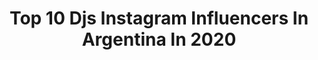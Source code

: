 ---
title: Top 10 Djs Instagram Influencers In Argentina In 2020
description: >-
  Find top djs Instagram influencers in Argentina in 2020. Most popular hashtags: #buenosaires #dj #music #argentina.
platform: Instagram
profiles:
  - username: "kevin_kopp"
    fullname: >-
      Kevin Kopp
    location: "Argentina"
    followers: 19439
    engagement: 443
    commentsToLikes: 0.052403
    avatar: "https://scontent-ams4-1.cdninstagram.com/v/t51.2885-19/s320x320/71148289_650188495508111_6360543886145748992_n.jpg?_nc_ht=scontent-ams4-1.cdninstagram.com&_nc_ohc=fKutUDvABw4AX_DcdVQ&oh=3d83fcc5f87714c7bf3d103219d7c020&oe=5EB94A91"
    verified: false
    hashtags: ""
  - username: "parador_santafe"
    fullname: >-
      Parador Santa Fe
    location: "Argentina"
    followers: 9751
    engagement: 432
    commentsToLikes: 0.092829
    avatar: "https://scontent-ams4-1.cdninstagram.com/v/t51.2885-19/s320x320/46156340_531350820683901_2924486726980206592_n.jpg?_nc_ht=scontent-ams4-1.cdninstagram.com&_nc_ohc=SAU3v-YBDAcAX-mbJXA&oh=8480a46c85ff97f1796bc3b7aed232fc&oe=5EA9FE80"
    verified: false
    hashtags: "#santafe, #costaneraeste, #light, #playa"
  - username: "thiagolivemusic"
    fullname: >-
      Thiago
    location: "Argentina"
    followers: 31284
    engagement: 179
    commentsToLikes: 0.116103
    avatar: "https://scontent-lhr8-1.cdninstagram.com/v/t51.2885-19/s320x320/64836419_2301213026662845_3226564013269712896_n.jpg?_nc_ht=scontent-lhr8-1.cdninstagram.com&_nc_ohc=4d3S342sHG0AX9xGdfw&oh=534a100483e64c6ca6b6e1534c34fad4&oe=5EBC73C5"
    verified: true
    hashtags: "#guaracha, #djs, #fbf, #studiomode"
  - username: "mhod_music"
    fullname: >-
      Mhod 🇮🇹
    location: "Argentina"
    followers: 15542
    engagement: 222
    commentsToLikes: 0.121183
    avatar: "https://scontent-ams4-1.cdninstagram.com/v/t51.2885-19/s320x320/67151124_503960277038238_759052847282126848_n.jpg?_nc_ht=scontent-ams4-1.cdninstagram.com&_nc_ohc=FfAhfZ5iRBAAX_SkAVd&oh=824045358bd6762fd7ef1cae2c631460&oe=5EBBA8C9"
    verified: false
    hashtags: "#believeinyourself, #techhouse, #saturday, #groove"
  - username: "sabryrodriguezcuack"
    fullname: >-
      Sabry Rodriguez Cuack 🐥😝♐️💙💛💙
    location: "Argentina"
    followers: 17896
    engagement: 440
    commentsToLikes: 0.030894
    avatar: "https://scontent-lhr8-1.cdninstagram.com/v/t51.2885-19/s320x320/84313584_182499279775919_3620402747557281792_n.jpg?_nc_ht=scontent-lhr8-1.cdninstagram.com&_nc_ohc=uclf9Rkm77QAX-M7lZw&oh=c5c213c2fa38a66cd7bc0765a75e34ac&oe=5EBB3612"
    verified: false
    hashtags: "#veranofan, #whisky, #tattolover, #chinchin"
  - username: "lalahirsch"
    fullname: >-
      L  A  L  A
    location: "Argentina"
    followers: 12323
    engagement: 554
    commentsToLikes: 0.050634
    avatar: "https://scontent-ams4-1.cdninstagram.com/v/t51.2885-19/s320x320/62222364_873310079673454_4670752564755562496_n.jpg?_nc_ht=scontent-ams4-1.cdninstagram.com&_nc_ohc=wHIQo11w7uoAX-UVhZa&oh=0b23eb20bf5996a3135fad9e299e1272&oe=5EBAC905"
    verified: false
    hashtags: "#mandarinorientalbarcelona, #eldiedi, #housemusic, #ohno"
  - username: "manuwahr"
    fullname: >-
      Manu Rodriguez
    location: "Argentina"
    followers: 2231
    engagement: 1195
    commentsToLikes: 0.087800
    avatar: "https://scontent-lhr8-1.cdninstagram.com/v/t51.2885-19/s320x320/47053940_361339278009728_7970495523599679488_n.jpg?_nc_ht=scontent-lhr8-1.cdninstagram.com&_nc_ohc=LyiCFEjOcPEAX8cb5b6&oh=b93ca726582fe8ea7c03becd3691d195&oe=5EBCCAEA"
    verified: false
    hashtags: "#fiesta, #extended, #storyteller, #progressive"
  - username: "dj.ianna"
    fullname: >-
      Eliana Di Stefano
    location: "Argentina"
    followers: 14224
    engagement: 582
    commentsToLikes: 0.212823
    avatar: "https://scontent-ams4-1.cdninstagram.com/v/t51.2885-19/s320x320/84441300_179007666699836_1536146863604891648_n.jpg?_nc_ht=scontent-ams4-1.cdninstagram.com&_nc_ohc=HBHg781-c2cAX8tcZq1&oh=6ae87f61b19abd355fdca733e12acedb&oe=5EB8B9B7"
    verified: false
    hashtags: "#verano, #tandil, #buenosaires, #love"
  - username: "mathiaskaden"
    fullname: >-
      Mathias Kaden
    location: "Argentina"
    followers: 23823
    engagement: 265
    commentsToLikes: 0.080899
    avatar: "https://scontent-amt2-1.cdninstagram.com/v/t51.2885-19/s320x320/23101119_1767035093341490_701912331793203200_n.jpg?_nc_ht=scontent-amt2-1.cdninstagram.com&_nc_ohc=EBFSOhwFFvkAX80Qao6&oh=9310d2b4beaf4696e77dc1466b37e14f&oe=5EBA4968"
    verified: true
    hashtags: "#petsrecordings, #reset, #tokyo, #djsontour"
  - username: "arielo.amaro"
    fullname: >-
      Arielo
    location: "Argentina"
    followers: 28926
    engagement: 284
    commentsToLikes: 0.045553
    avatar: "https://scontent-ams4-1.cdninstagram.com/v/t51.2885-19/s320x320/71577302_751269318620509_4361534620458549248_n.jpg?_nc_ht=scontent-ams4-1.cdninstagram.com&_nc_ohc=do5fa2k0nvcAX8xGmIt&oh=8998a3ac3d6f7135906b6c1c3df97a92&oe=5E8BFD3A"
    verified: false
    hashtags: "#dj, #santosvegabar, #night, #00s"
---